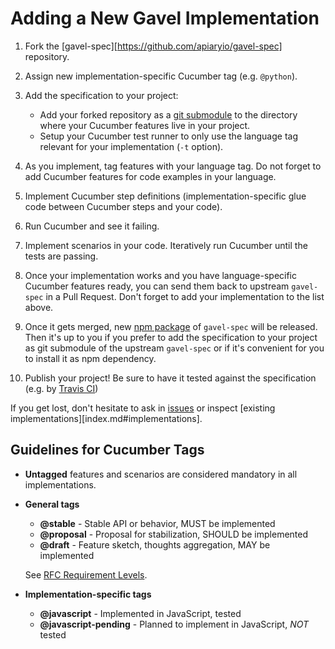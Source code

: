 # Adding a New Gavel Implementation

1.  Fork the [gavel-spec][https://github.com/apiaryio/gavel-spec] repository.
2.  Assign new implementation-specific Cucumber tag (e.g. `@python`).
3.  Add the specification to your project:

    - Add your forked repository as a [git submodule][] to the directory where your Cucumber features live in your project.
    - Setup your Cucumber test runner to only use the language tag relevant for your implementation (`-t` option).

4.  As you implement, tag features with your language tag. Do not forget to add Cucumber features for code examples in your language.
5.  Implement Cucumber step definitions (implementation-specific glue code between Cucumber steps and your code).
6.  Run Cucumber and see it failing.
7.  Implement scenarios in your code. Iteratively run Cucumber until the tests are passing.
8.  Once your implementation works and you have language-specific Cucumber features ready, you can send them back to upstream `gavel-spec` in a Pull Request. Don't forget to add your implementation to the list above.
9.  Once it gets merged, new [npm package][] of `gavel-spec` will be released. Then it's up to you if you prefer to add the specification to your project as git submodule of the upstream `gavel-spec` or if it's convenient for you to install it as npm dependency.
10. Publish your project! Be sure to have it tested against the specification (e.g. by [Travis CI][])

If you get lost, don't hesitate to ask in [issues][] or inspect [existing implementations][index.md#implementations].

## Guidelines for Cucumber Tags

-   **Untagged** features and scenarios are considered mandatory in all implementations.

-   **General tags**

    - **@stable** - Stable API or behavior, MUST be implemented
    - **@proposal** - Proposal for stabilization, SHOULD be implemented
    - **@draft** - Feature sketch, thoughts aggregation, MAY be implemented

    See [RFC Requirement Levels][].

-   **Implementation-specific tags**

    - **@javascript** - Implemented in JavaScript, tested
    - **@javascript-pending** - Planned to implement in JavaScript, _NOT_ tested


[git submodule]: https://git-scm.com/book/en/v2/Git-Tools-Submodules
[npm package]: https://www.npmjs.com/package/gavel-spec
[issues]: https://github.com/apiaryio/gavel-spec/issues
[Travis CI]: https://travis-ci.org/
[RFC Requirement Levels]: http://www.ietf.org/rfc/rfc2119.txt
